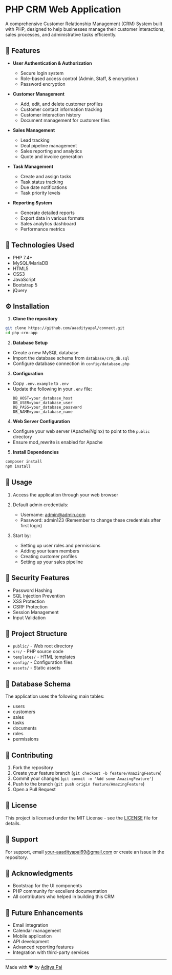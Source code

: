 # PHP CRM Web Application

A comprehensive Customer Relationship Management (CRM) System built with PHP, designed to help businesses manage their customer interactions, sales processes, and administrative tasks efficiently.

## 🌟 Features

- **User Authentication & Authorization**
  - Secure login system
  - Role-based access control (Admin, Staff, & encryption.)
  - Password encryption

- **Customer Management**
  - Add, edit, and delete customer profiles
  - Customer contact information tracking
  - Customer interaction history
  - Document management for customer files

- **Sales Management**
  - Lead tracking
  - Deal pipeline management
  - Sales reporting and analytics
  - Quote and invoice generation

- **Task Management**
  - Create and assign tasks
  - Task status tracking
  - Due date notifications
  - Task priority levels

- **Reporting System**
  - Generate detailed reports
  - Export data in various formats
  - Sales analytics dashboard
  - Performance metrics

## 🔧 Technologies Used

- PHP 7.4+
- MySQL/MariaDB
- HTML5
- CSS3
- JavaScript
- Bootstrap 5
- jQuery

## ⚙️ Installation

1. **Clone the repository**

```bash
git clone https://github.com/aaadityapal/connect.git
cd php-crm-app
```

2. **Database Setup**
- Create a new MySQL database
- Import the database schema from `database/crm_db.sql`
- Configure database connection in `config/database.php`

3. **Configuration**
- Copy `.env.example` to `.env`
- Update the following in your `.env` file:
  ```
  DB_HOST=your_database_host
  DB_USER=your_database_user
  DB_PASS=your_database_password
  DB_NAME=your_database_name
  ```

4. **Web Server Configuration**
- Configure your web server (Apache/Nginx) to point to the `public` directory
- Ensure mod_rewrite is enabled for Apache

5. **Install Dependencies**

```bash
composer install
npm install
```

## 🚀 Usage

1. Access the application through your web browser
2. Default admin credentials:
   - Username: admin@admin.com
   - Password: admin123
   (Remember to change these credentials after first login)

3. Start by:
   - Setting up user roles and permissions
   - Adding your team members
   - Creating customer profiles
   - Setting up your sales pipeline

## 🔐 Security Features

- Password Hashing
- SQL Injection Prevention
- XSS Protection
- CSRF Protection
- Session Management
- Input Validation

## 📁 Project Structure

- `public/` - Web root directory
- `src/` - PHP source code
- `templates/` - HTML templates
- `config/` - Configuration files
- `assets/` - Static assets


## 🔄 Database Schema

The application uses the following main tables:
- users
- customers
- sales
- tasks
- documents
- roles
- permissions

## 👥 Contributing

1. Fork the repository
2. Create your feature branch (`git checkout -b feature/AmazingFeature`)
3. Commit your changes (`git commit -m 'Add some AmazingFeature'`)
4. Push to the branch (`git push origin feature/AmazingFeature`)
5. Open a Pull Request

## 📝 License

This project is licensed under the MIT License - see the [LICENSE](LICENSE) file for details.

## 🤝 Support

For support, email your-aaadityapal69@gmail.com or create an issue in the repository.

## 🙏 Acknowledgments

- Bootstrap for the UI components
- PHP community for excellent documentation
- All contributors who helped in building this CRM



## 🔮 Future Enhancements

- Email integration
- Calendar management
- Mobile application
- API development
- Advanced reporting features
- Integration with third-party services

---

Made with ❤️ by [Aditya Pal](https://github.com/aaadityapal)

